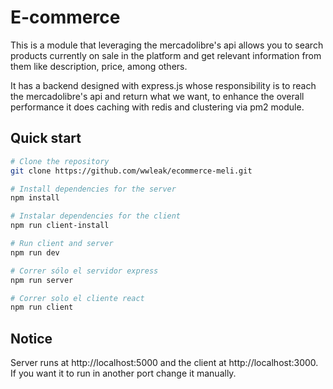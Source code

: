 # E-commerce

This is a module that leveraging the mercadolibre's api allows you to search products currently on sale in the platform and get relevant information from them like description, price, among others.

It has a backend designed with express.js whose responsibility is to reach the mercadolibre's api and return what we want, to enhance the overall performance it does caching with redis and clustering via pm2 module.

## Quick start

``` bash
# Clone the repository
git clone https://github.com/wwleak/ecommerce-meli.git

# Install dependencies for the server
npm install

# Instalar dependencies for the client
npm run client-install

# Run client and server 
npm run dev

# Correr sólo el servidor express
npm run server

# Correr solo el cliente react
npm run client
```

## Notice

Server runs at http://localhost:5000 and the client at http://localhost:3000. If you want it to run in another port change it manually.
